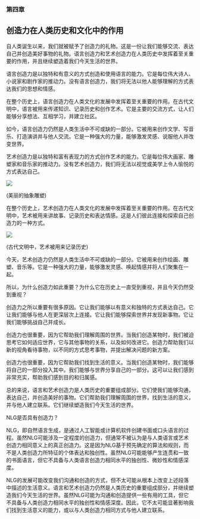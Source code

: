 ### 第四章

## 创造力在人类历史和文化中的作用

自人类诞生以来，我们就被赋予了创造力的礼物。这是一份让我们能够交流、表达自己并创造美好事物的礼物。语言创造力和艺术创造力在人类历史中发挥着至关重要的作用，并且继续塑造着我们今天生活的世界。

语言创造力是以独特和有意义的方式创造和使用语言的能力。它是每位伟大诗人、小说家和剧作家的推动力。没有语言创造力，我们将无法以他人能够理解的方式表达我们的思想和情感。

在整个历史上，语言创造力在人类文化的发展中发挥着至关重要的作用。在古代文明中，语言被用来传递知识、记录历史和创作艺术。它是主要的交流方式，让人们能够分享想法、互相学习，并建立社区。

如今，语言创造力仍然是人类生活中不可或缺的一部分。它被用来创作文学、写音乐、打造演讲并与他人交流。它是一种强大的力量，能够激发灵感、说服他人并改变世界。

艺术创造力是以独特和富有表现力的方式创作艺术的能力。它是每位伟大画家、雕塑家和音乐家的推动力。没有艺术创造力，我们将无法以视觉或美学上令人愉悦的方式表达自己。

![](../Images/image-HSEHBWT1.jpg)

(美丽的抽象雕塑)

在整个历史上，艺术创造力在人类文化的发展中发挥着至关重要的作用。在古代文明中，艺术被用来讲故事、记录历史和表达情感。这是人们彼此连接和探索自己创造力的一种方式。

![](../Images/image-LLIBIHKH.jpg)

(古代文明中，艺术被用来记录历史)

今天，艺术创造力仍然是人类生活中不可或缺的一部分。它被用来创作绘画、雕塑、音乐等。它是一种强大的力量，能够激发灵感、唤起情感并将人们聚集在一起。

所以，为什么创造力如此重要？为什么它在历史上一直受到重视，并且今天仍然受到重视？

创造力之所以重要有很多原因。它让我们能够以有意义和独特的方式表达自己。它让我们能够与他人在更深层次上连接。它让我们能够探索世界并发现新事物。它让我们能够挑战自己并成长。

创造力也很重要，因为它帮助我们理解周围的世界。当我们创造某物时，我们被迫思考它如何适应世界，它与其他事物的关系，以及如何改进它。创造力帮助我们以新的视角看待事物，以不同的方式思考事物，并提出解决问题的新方案。

创造力也很重要，因为它帮助我们找到生活的意义。当我们创造某物时，我们能够将自己的一部分投入其中。我们能够与世界分享自己的一部分。这可以让我们感到非常充实，帮助我们感到目的和归属感。

总的来说，语言和艺术创造力是人类历史的重要组成部分。它们使我们能够沟通，表达自己，并创造美好的事物。它们帮助我们理解周围的世界，找到生活的意义，并与他人建立联系。它们继续塑造我们今天生活的世界。

NLG是否具有创造力？

NLG，即自然语言生成，是通过人工智能或计算机软件创建书面或口头语言的过程。虽然NLG可能涉及一定程度的创造力，但通常不被认为是与人类语言或艺术创造力相同意义上的真正创造力。这是因为NLG基于预先确定的算法和规则，而不是人类创造力所特征的个体表达和独创性。虽然NLG可能能够产生连贯和一致的书面语言，但它不具备与人类语言创造力相同水平的独创性、微妙性和情感深度。

NLG的发展可能改变我们沟通和创造的方式，但不太可能从根本上改变上述段落中描述的生活意义。语言和艺术创造力仍然是人类历史的重要组成部分，并继续塑造我们今天生活的世界。虽然NLG可能为沟通和创造提供一些有用的工具，但它不具备与人类创造力相同水平的独创性和情感深度。因此，它不太可能显著影响我们找到生活意义的能力，或以与人类创造力相同方式与他人建立联系。
